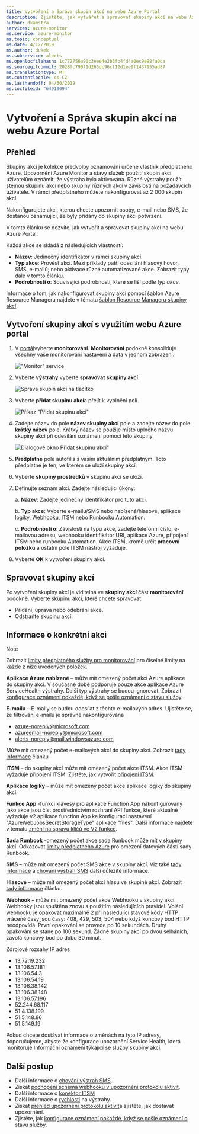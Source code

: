 ```yaml
---
title: Vytvoření a Správa skupin akcí na webu Azure Portal
description: Zjistěte, jak vytvářet a spravovat skupiny akcí na webu Azure Portal.
author: dkamstra
services: azure-monitor
ms.service: azure-monitor
ms.topic: conceptual
ms.date: 4/12/2019
ms.author: dukek
ms.subservice: alerts
ms.openlocfilehash: 1c772756a90c3eee4e2b3fb4fd4a0ec9e98fa0da
ms.sourcegitcommit: 2028fc790f1d265dc96cf12d1ee9f1437955ad87
ms.translationtype: MT
ms.contentlocale: cs-CZ
ms.lasthandoff: 04/30/2019
ms.locfileid: "64919094"
---
```

# <a name="create-and-manage-action-groups-in-the-azure-portal"></a>Vytvoření a Správa skupin akcí na webu Azure Portal
## <a name="overview"></a>Přehled ##
Skupiny akcí je kolekce předvolby oznamování určené vlastník předplatného Azure. Upozornění Azure Monitor a stavy služeb použití skupin akcí uživatelům oznámit, že výstraha byla aktivována. Různé výstrahy použít stejnou skupinu akcí nebo skupiny různých akcí v závislosti na požadavcích uživatele. V rámci předplatného můžete nakonfigurovat až 2 000 skupin akcí.

Nakonfigurujete akci, kterou chcete upozornit osoby, e-mail nebo SMS, že dostanou oznamující, že byly přidány do skupiny akcí potvrzení.

V tomto článku se dozvíte, jak vytvořit a spravovat skupiny akcí na webu Azure Portal.

Každá akce se skládá z následujících vlastností:

* **Název**: Jedinečný identifikátor v rámci skupiny akcí.  
* **Typ akce**: Provést akci. Mezi příklady patří odesílání hlasový hovor, SMS, e-mailů; nebo aktivace různé automatizované akce. Zobrazit typy dále v tomto článku. 
* **Podrobnosti o**: Související podrobnosti, které se liší podle *typ akce*. 

Informace o tom, jak nakonfigurovat skupiny akcí pomocí šablon Azure Resource Manageru najdete v tématu [šablon Resource Manageru skupiny akcí](../../azure-monitor/platform/action-groups-create-resource-manager-template.md).

## <a name="create-an-action-group-by-using-the-azure-portal"></a>Vytvoření skupiny akcí s využitím webu Azure portal ##
1. V [portál](https://portal.azure.com)vyberte **monitorování**. **Monitorování** podokně konsoliduje všechny vaše monitorování nastavení a data v jednom zobrazení.

    !["Monitor" service](./media/action-groups/home-monitor.png)
1. Vyberte **výstrahy** vyberte **spravovat skupiny akcí**.

    ![Správa skupin akcí na tlačítko](./media/action-groups/manage-action-groups.png)
1. Vyberte **přidat skupinu akcí**a přejít k vyplnění polí.

    ![Příkaz "Přidat skupinu akcí"](./media/action-groups/add-action-group.png)
1. Zadejte název do pole **název skupiny akcí** pole a zadejte název do pole **krátký název** pole. Krátký název se použije místo úplného názvu skupiny akcí při odesílání oznámení pomocí této skupiny.

      ![Dialogové okno Přidat skupinu akcí"](./media/action-groups/action-group-define.png)

1. **Předplatné** pole autofills s vaším aktuálním předplatným. Toto předplatné je ten, ve kterém se uloží skupiny akcí.

1. Vyberte **skupiny prostředků** v skupinu akcí se uloží.

1. Definujte seznam akcí. Zadejte následující úkony:

    a. **Název**: Zadejte jedinečný identifikátor pro tuto akci.

    b. **Typ akce**: Vyberte e-mailu/SMS nebo nabízená/hlasové, aplikace logiky, Webhooku, ITSM nebo Runbooku Automation.

    c. **Podrobnosti o**: Závislosti na typu akce, zadejte telefonní číslo, e-mailovou adresu, webhooku identifikátor URI, aplikace Azure, připojení ITSM nebo runbooku Automation. Akce ITSM, kromě určit **pracovní položku** a ostatní pole ITSM nástroj vyžaduje.

1. Vyberte **OK** k vytvoření skupiny akcí.

## <a name="manage-your-action-groups"></a>Spravovat skupiny akcí ##
Po vytvoření skupiny akcí je viditelná ve **skupiny akcí** část **monitorování** podokně. Vyberte skupinu akcí, které chcete spravovat:

* Přidání, úprava nebo odebrání akce.
* Odstraňte skupinu akcí.

## <a name="action-specific-information"></a>Informace o konkrétní akci
> [!NOTE]
> Zobrazit [limity předplatného služby pro monitorování](https://docs.microsoft.com/azure/azure-subscription-service-limits#monitor-limits) pro číselné limity na každé z níže uvedených položek.  

**Aplikace Azure nabízené** – může mít omezený počet akcí Azure aplikace do skupiny akcí. V současné době podporuje pouze akce aplikace Azure ServiceHealth výstrahy. Další typ výstrahy se budou ignorovat. Zobrazit [konfigurace oznámení pokaždé, když se pošle oznámení o stavu služby](../../azure-monitor/platform/alerts-activity-log-service-notifications.md).

**E-mailu** – E-maily se budou odesílat z těchto e-mailových adres. Ujistěte se, že filtrování e-mailu je správně nakonfigurována
- azure-noreply@microsoft.com
- azureemail-noreply@microsoft.com
- alerts-noreply@mail.windowsazure.com

Může mít omezený počet e-mailových akcí do skupiny akcí. Zobrazit [tady informace](./../../azure-monitor/platform/alerts-rate-limiting.md) článku

**ITSM** – do skupiny akcí může mít omezený počet akce ITSM. Akce ITSM vyžaduje připojení ITSM. Zjistěte, jak vytvořit [připojení ITSM](../../azure-monitor/platform/itsmc-overview.md).

**Aplikace logiky** – může mít omezený počet akce aplikace logiky do skupiny akcí.

**Funkce App** -funkci klávesy pro aplikace Function App nakonfigurovaný jako akce jsou číst prostřednictvím rozhraní API funkce, které aktuálně vyžaduje v2 aplikace function App ke konfiguraci nastavení "AzureWebJobsSecretStorageType" aplikace "files". Další informace najdete v tématu [změní na správu klíčů ve V2 funkce]( https://aka.ms/funcsecrets).

**Sada Runbook** -omezený počet akce sada Runbook může mít v skupiny akcí. Odkazovat [limity předplatného Azure](../../azure-subscription-service-limits.md) pro omezení datových částí sady Runbook.

**SMS** – může mít omezený počet SMS akce v skupiny akcí. Viz také [tady informace](./../../azure-monitor/platform/alerts-rate-limiting.md) a [chování výstrah SMS](../../azure-monitor/platform/alerts-sms-behavior.md) další důležité informace. 

**Hlasové** – může mít omezený počet akcí hlasu ve skupině akcí. Zobrazit [tady informace](./../../azure-monitor/platform/alerts-rate-limiting.md) článku.

**Webhook** – může mít omezený počet akce Webhooku v skupiny akcí. Webhooky jsou spuštěna znovu s použitím následujících pravidel. Volání webhooku je opakovat maximálně 2 při následující stavové kódy HTTP vrácené časy jsou časy: 408, 429, 503, 504 nebo když koncový bod HTTP neodpovídá. První opakování se provede po 10 sekundách. Druhý opakování se stane po 100 sekund. Žádné skupiny akcí po dvou selháních, zavolá koncový bod po dobu 30 minut. 

Zdrojové rozsahy IP adres
 - 13.72.19.232
 - 13.106.57.181
 - 13.106.54.3
 - 13.106.54.19
 - 13.106.38.142
 - 13.106.38.148
 - 13.106.57.196
 - 52.244.68.117
 - 51.4.138.199
 - 51.5.148.86
 - 51.5.149.19

Pokud chcete dostávat informace o změnách na tyto IP adresy, doporučujeme, abyste že konfigurace upozornění Service Health, která monitoruje Informační oznámení týkající se služby skupiny akcí.

## <a name="next-steps"></a>Další postup ##
* Další informace o [chování výstrah SMS](../../azure-monitor/platform/alerts-sms-behavior.md).  
* Získat [pochopení schéma webhooku v upozornění protokolu aktivit](../../azure-monitor/platform/activity-log-alerts-webhook.md).  
* Další informace o [konektor ITSM](../../azure-monitor/platform/itsmc-overview.md)
* Další informace o [rychlosti](../../azure-monitor/platform/alerts-rate-limiting.md) na výstrahy.
* Získat [přehled upozornění protokolu aktivit](../../azure-monitor/platform/alerts-overview.md)a zjistěte, jak dostávat upozornění.  
* Zjistěte, jak [konfigurace oznámení pokaždé, když se pošle oznámení o stavu služby](../../azure-monitor/platform/alerts-activity-log-service-notifications.md).

